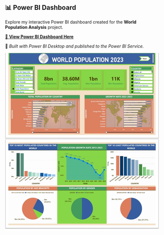 
## 📊 Power BI Dashboard

Explore my interactive Power BI dashboard created for the **World Population Analysis** project.


[🔗 **View Power BI Dashboard Here**](https://app.powerbi.com/links/69bGG-ZGG0?ctid=da2d21b9-baee-4f28-96c7-946b0177089e&pbi_source=linkShare)  

🧠 *Built with Power BI Desktop and published to the Power BI Service.*

![Power BI Dashboard Preview](screenshot_powerBi.jpg)



